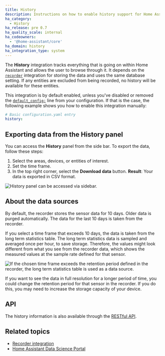 ```yaml
---
title: History
description: Instructions on how to enable history support for Home Assistant.
ha_category:
  - History
ha_release: pre 0.7
ha_quality_scale: internal
ha_codeowners:
  - '@home-assistant/core'
ha_domain: history
ha_integration_type: system
---
```


The **History** integration tracks everything that is going on within Home
Assistant and allows the user to browse through it. It depends on the [`recorder`](/integrations/recorder/)
integration for storing the data and uses the same database setting.
If any entities are excluded from being recorded,
no history will be available for these entities.

This integration is by default enabled, unless you've disabled or removed the [`default_config:`](/integrations/default_config/) line from your configuration. If that is the case, the following example shows you how to enable this integration manually:

```yaml
# Basic configuration.yaml entry
history:
```

## Exporting data from the History panel

You can access the **History** panel from the side bar. To export the data, follow these steps:

1. Select the areas, devices, or entities of interest.
2. Set the time frame.
3. In the top right corner, select the **Download data** button.
   **Result**: Your data is exported in CSV format.

<img class="no-shadow" src='/images/integrations/history/history-panel_export-data.png' alt='History panel can be accessed via sidebar.'>

## About the data sources

By default, the recorder stores the sensor data for 10 days. Older data is purged automatically. The data for the last 10 days is taken from the recorder.

If you select a time frame that exceeds 10 days, the data is taken from the long term statistics table. The long term statistics data is sampled and averaged once per hour, to save storage. Therefore, the values might look different from what you see from the recorder data, which shows the measured values at the sample rate defined for that sensor.

<img class="no-shadow" src='/images/integrations/history/history-panel_including-long-term-storage.png' alt='If the chosen time frame exceeds the retention period defined in the recorder, the long term statistics table is used as a data source.'>

 If you want to see the data in full resolution for a longer period of time, you could change the retention period for that sensor in the recorder. If you do this, you may need to increase the storage capacity of your device.

## API

The history information is also available through the
[RESTful API](/developers/rest_api/#get-apihistory).

## Related topics

- [Recorder integration](/integrations/recorder/)
- [Home Assistant Data Science Portal](https://data.home-assistant.io)

